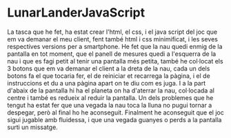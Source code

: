 # LunarLanderJavaScript
La tasca que he fet, ha estat crear l'html, el css, i el java script del joc que em va demanar el meu client, fent també html i css minimificat, i les seves respectives versions per a smartphone. He fet que la nau quedi enmig de la pantalla en tot moment, que el panell de mesures quedi a l'esquerra de la nau i que es fagi petit al tenir una pantalla més petita, també he col·locat els 3 botons que em va demanar el client a la dreta de la nau, cada un dels botons fa el que tocaria fer, el de reiniciar et recarrega la pàgina, i el de instruccions et du a una pàgina apart on te diu com es juga. I a la part d'abaix de la pantalla hi ha el planeta on ha d'aterrar la nau, col·locada al centre i també es redueix al reduir la pantalla.
Un dels problemes que he tengut ha estat fer que una vegada la nau toca la lluna no pugui tornar a despegar, però al final ho he aconseguit.
Finalment he aconseguit que el joc sigui jugable amb fluidessa, i que una vegada guanyes o perds a la pantalla surti un missatge.

